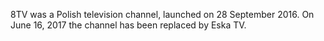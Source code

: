 8TV was a Polish television channel, launched on 28 September 2016. On June 16, 2017 the channel has been replaced by Eska TV.
